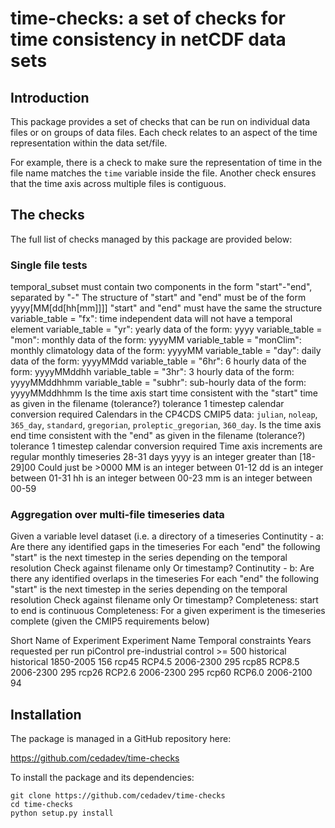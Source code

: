 # time-checks: a set of checks for time consistency in netCDF data sets

## Introduction

This package provides a set of checks that can be run on individual
data files or on groups of data files. Each check relates to an aspect
of the time representation within the data set/file.

For example, there is a check to make sure the representation of time
in the file name matches the `time` variable inside the file. Another
check ensures that the time axis across multiple files is contiguous.

## The checks

The full list of checks managed by this package are provided below:

### Single file tests

temporal_subset must contain two components in the form "start"-"end", separated by "-"
The structure of "start" and "end" must be of the form yyyy[MM[dd[hh[mm]]]]
"start" and "end" must have the same the structure
variable_table = "fx": time independent data will not have a temporal element
variable_table = "yr": yearly data of the form: yyyy
variable_table = "mon": monthly data of the form: yyyyMM
variable_table = "monClim": monthly climatology data of the form: yyyyMM
variable_table = "day": daily data of the form: yyyyMMdd
variable_table = "6hr": 6 hourly data of the form: yyyyMMddhh
variable_table = "3hr": 3 hourly data of the form: yyyyMMddhhmm
variable_table = "subhr": sub-hourly data of the form: yyyyMMddhhmm
Is the time axis start time consistent with the "start" time as given in the filename (tolerance?)	tolerance 1 timestep	calendar conversion required	Calendars in the CP4CDS CMIP5 data: `julian`, `noleap`, `365_day`, `standard`, `gregorian`, `proleptic_gregorian`, `360_day`.
Is the time axis end time consistent with the "end" as given in the filename (tolerance?)	tolerance 1 timestep	calendar conversion required
Time axis increments are regular	monthly timeseries 28-31 days
yyyy is an integer greater than [18-29]00	Could just be >0000
MM is an integer between 01-12
dd is an integer between 01-31
hh is an integer between 00-23
mm is an integer between 00-59


### Aggregation over multi-file timeseries data

Given a variable level dataset (i.e. a directory of a timeseries
Continutity - a: Are there any identified gaps in the timeseries	For each "end" the following "start" is the next timestep in the series depending on the temporal resolution 	Check against filename only	Or timestamp?
Continutity - b: Are there any identified overlaps in the timeseries	For each "end" the following "start" is the next timestep in the series depending on the temporal resolution 	Check against filename only	Or timestamp?
Completeness: start to end is continuous
Completeness: For a given experiment is the timeseries complete (given the CMIP5 requirements below)

Short Name of Experiment 	 Experiment Name	Temporal constraints	Years requested per run
piControl	pre-industrial control		>= 500
historical	historical 	1850-2005	156
rcp45	RCP4.5	2006-2300	295
rcp85	RCP8.5	2006-2300	295
rcp26	RCP2.6	2006-2300	295
rcp60	RCP6.0	2006-2100	94


## Installation

The package is managed in a GitHub repository here:

 https://github.com/cedadev/time-checks

To install the package and its dependencies:

```
git clone https://github.com/cedadev/time-checks
cd time-checks
python setup.py install
```





